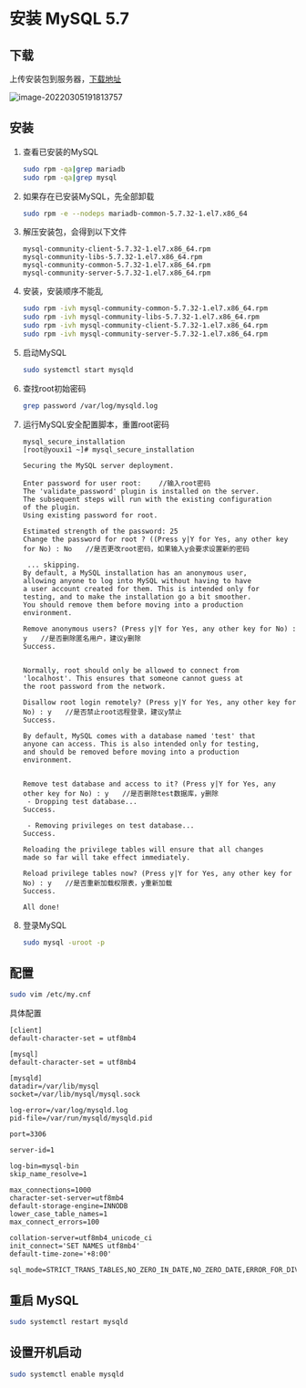 # 安装 MySQL 5.7 

## 下载

上传安装包到服务器，[下载地址](https://downloads.mysql.com/archives/community/)

![image-20220305191813757](https://gitee.com/mhxs5555/image/raw/master/blog/2022/03/202203051918801.png)

## 安装

1. 查看已安装的MySQL

   ```bash
   sudo rpm -qa|grep mariadb
   sudo rpm -qa|grep mysql
   ```

2. 如果存在已安装MySQL，先全部卸载

   ```bash
   sudo rpm -e --nodeps mariadb-common-5.7.32-1.el7.x86_64
   ```

3. 解压安装包，会得到以下文件

   ```
   mysql-community-client-5.7.32-1.el7.x86_64.rpm
   mysql-community-libs-5.7.32-1.el7.x86_64.rpm
   mysql-community-common-5.7.32-1.el7.x86_64.rpm
   mysql-community-server-5.7.32-1.el7.x86_64.rpm
   ```

4. 安装，安装顺序不能乱

   ```bash
   sudo rpm -ivh mysql-community-common-5.7.32-1.el7.x86_64.rpm
   sudo rpm -ivh mysql-community-libs-5.7.32-1.el7.x86_64.rpm
   sudo rpm -ivh mysql-community-client-5.7.32-1.el7.x86_64.rpm
   sudo rpm -ivh mysql-community-server-5.7.32-1.el7.x86_64.rpm
   ```

5. 启动MySQL

   ```bash
   sudo systemctl start mysqld
   ```

6. 查找root初始密码

   ```bash
   grep password /var/log/mysqld.log
   ```

7. 运行MySQL安全配置脚本，重置root密码

   ```
   mysql_secure_installation
   [root@youxi1 ~]# mysql_secure_installation
    
   Securing the MySQL server deployment.
    
   Enter password for user root: 　　//输入root密码
   The 'validate_password' plugin is installed on the server.
   The subsequent steps will run with the existing configuration
   of the plugin.
   Using existing password for root.
    
   Estimated strength of the password: 25
   Change the password for root ? ((Press y|Y for Yes, any other key for No) : No　　//是否更改root密码，如果输入y会要求设置新的密码
    
    ... skipping.
   By default, a MySQL installation has an anonymous user,
   allowing anyone to log into MySQL without having to have
   a user account created for them. This is intended only for
   testing, and to make the installation go a bit smoother.
   You should remove them before moving into a production
   environment.
    
   Remove anonymous users? (Press y|Y for Yes, any other key for No) : y　　//是否删除匿名用户，建议y删除
   Success.
    
    
   Normally, root should only be allowed to connect from
   'localhost'. This ensures that someone cannot guess at
   the root password from the network.
    
   Disallow root login remotely? (Press y|Y for Yes, any other key for No) : y　　//是否禁止root远程登录，建议y禁止
   Success.
    
   By default, MySQL comes with a database named 'test' that
   anyone can access. This is also intended only for testing,
   and should be removed before moving into a production
   environment.
    
    
   Remove test database and access to it? (Press y|Y for Yes, any other key for No) : y　　//是否删除test数据库，y删除
    - Dropping test database...
   Success.
    
    - Removing privileges on test database...
   Success.
    
   Reloading the privilege tables will ensure that all changes
   made so far will take effect immediately.
    
   Reload privilege tables now? (Press y|Y for Yes, any other key for No) : y　　//是否重新加载权限表，y重新加载
   Success.
    
   All done!
   ```

   

8. 登录MySQL

   ```bash
   sudo mysql -uroot -p
   ```

## 配置

```bash
sudo vim /etc/my.cnf
```

具体配置

```
[client]
default-character-set = utf8mb4

[mysql]
default-character-set = utf8mb4

[mysqld]
datadir=/var/lib/mysql
socket=/var/lib/mysql/mysql.sock

log-error=/var/log/mysqld.log
pid-file=/var/run/mysqld/mysqld.pid

port=3306

server-id=1

log-bin=mysql-bin
skip_name_resolve=1

max_connections=1000
character-set-server=utf8mb4
default-storage-engine=INNODB
lower_case_table_names=1
max_connect_errors=100

collation-server=utf8mb4_unicode_ci
init_connect='SET NAMES utf8mb4'
default-time-zone='+8:00'

sql_mode=STRICT_TRANS_TABLES,NO_ZERO_IN_DATE,NO_ZERO_DATE,ERROR_FOR_DIVISION_BY_ZERO,NO_ENGINE_SUBSTITUTION
```

## 重启 MySQL

```bash
sudo systemctl restart mysqld
```

## 设置开机启动

```bash
sudo systemctl enable mysqld
```

